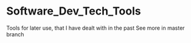# Software_Dev_Tech_Tools
Tools for later use, that I have dealt with in the past
See more in master branch
